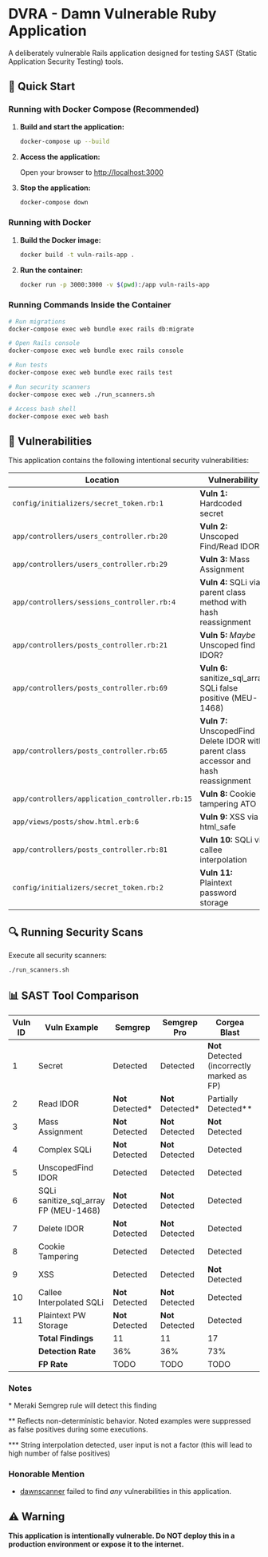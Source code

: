 # DVRA - Damn Vulnerable Ruby Application

A deliberately vulnerable Rails application designed for testing SAST (Static Application Security Testing) tools.

## 🚀 Quick Start

### Running with Docker Compose (Recommended)

1. **Build and start the application:**
   ```bash
   docker-compose up --build
   ```

2. **Access the application:**
   
   Open your browser to [http://localhost:3000](http://localhost:3000)

3. **Stop the application:**
   ```bash
   docker-compose down
   ```

### Running with Docker

1. **Build the Docker image:**
   ```bash
   docker build -t vuln-rails-app .
   ```

2. **Run the container:**
   ```bash
   docker run -p 3000:3000 -v $(pwd):/app vuln-rails-app
   ```

### Running Commands Inside the Container

```bash
# Run migrations
docker-compose exec web bundle exec rails db:migrate

# Open Rails console
docker-compose exec web bundle exec rails console

# Run tests
docker-compose exec web bundle exec rails test

# Run security scanners
docker-compose exec web ./run_scanners.sh

# Access bash shell
docker-compose exec web bash
```

## 🐛 Vulnerabilities

This application contains the following intentional security vulnerabilities:

| Location | Vulnerability |
|----------|---------------|
| `config/initializers/secret_token.rb:1` | **Vuln 1:** Hardcoded secret |
| `app/controllers/users_controller.rb:20` | **Vuln 2:** Unscoped Find/Read IDOR |
| `app/controllers/users_controller.rb:29` | **Vuln 3:** Mass Assignment |
| `app/controllers/sessions_controller.rb:4` | **Vuln 4:** SQLi via parent class method with hash reassignment |
| `app/controllers/posts_controller.rb:21` | **Vuln 5:** *Maybe* Unscoped find IDOR? |
| `app/controllers/posts_controller.rb:69` | **Vuln 6:** sanitize_sql_array SQLi false positive (MEU-1468) |
| `app/controllers/posts_controller.rb:65` | **Vuln 7:** UnscopedFind Delete IDOR with parent class accessor and hash reassignment |
| `app/controllers/application_controller.rb:15` | **Vuln 8:** Cookie tampering ATO |
| `app/views/posts/show.html.erb:6` | **Vuln 9:** XSS via html_safe |
| `app/controllers/posts_controller.rb:81` | **Vuln 10:** SQLi via callee interpolation |
| `config/initializers/secret_token.rb:2` | **Vuln 11:** Plaintext password storage |

## 🔍 Running Security Scans

Execute all security scanners:

```bash
./run_scanners.sh
```

## 📊 SAST Tool Comparison

| Vuln ID | Vuln Example | Semgrep | Semgrep Pro | Corgea Blast | Brakeman 7.1.0 |
|---------|--------------|---------|-------------|--------------|----------------|
| 1 | Secret  | Detected | Detected | **Not** Detected (incorrectly marked as FP) | Detected |
| 2 | Read IDOR  | **Not** Detected* | **Not** Detected* | Partially Detected** | **Not** Detected |
| 3 | Mass Assignment  | **Not** Detected |  **Not** Detected | **Not** Detected | Detected |
| 4 | Complex SQLi  | **Not** Detected | **Not** Detected | Detected | Detected*** |
| 5 | UnscopedFind IDOR  | Detected | Detected | Detected | **Not** Detected |
| 6 | SQLi sanitize_sql_array FP (MEU-1468) | **Not** Detected | **Not** Detected | Detected | **Not** Detected |
| 7 | Delete IDOR  | **Not** Detected | **Not** Detected | Detected | **Not** Detected |
| 8 | Cookie Tampering  | Detected | Detected | Detected | **Not** Detected |
| 9 | XSS  | Detected | Detected | **Not** Detected | **Not** Detected |
| 10 | Callee Interpolated SQLi | **Not** Detected | **Not** Detected | Detected | **Not** Detected |
| 11 | Plaintext PW Storage | **Not** Detected | **Not** Detected | Detected | Detected |
| | **Total Findings**  | 11 | 11 | 17 | 4 |
| | **Detection Rate**  | 36% | 36% | 73% | 27% |
| | **FP Rate**  | TODO | TODO | TODO | TODO |

### Notes

\* Meraki Semgrep rule will detect this finding

\*\* Reflects non-deterministic behavior. Noted examples were suppressed as false positives during some executions.

\*\*\* String interpolation detected, user input is not a factor (this will lead to high number of false positives)

### Honorable Mention

- [dawnscanner](https://github.com/thesp0nge/dawnscanner) failed to find *any* vulnerabilities in this application.

## ⚠️ Warning

**This application is intentionally vulnerable. Do NOT deploy this in a production environment or expose it to the internet.**



